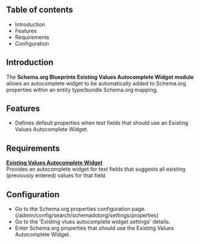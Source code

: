 Table of contents
-----------------

* Introduction
* Features
* Requirements
* Configuration


Introduction
------------

The **Schema.org Blueprints Existing Values Autocomplete Widget module** 
allows an autocomplete widget to be automatically added to Schema.org properties 
within an entity type/bundle Schema.org mapping.


Features
--------

- Defines default properties when text fields that should use 
  an Existing Values Autocomplete Widget.


Requirements
------------

**[Existing Values Autocomplete Widget](https://www.drupal.org/project/https://www.drupal.org/project/existing_values_autocomplete_widget)**    
Provides an autocomplete widget for text fields that suggests all existing (previously entered) values for that field.


Configuration
-------------

- Go to the Schema.org properties configuration page.  
  (/admin/config/search/schemadotorg/settings/properties)
- Go to the 'Existing vlues autocomplete widget settings' details.
- Enter Schema.org properties that should use the Existing Values Autocomplete Widget.


